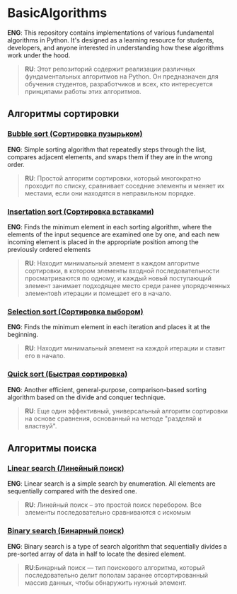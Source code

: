 # BasicAlgorithms
 **ENG**: This repository contains implementations of various fundamental algorithms in Python. It's designed as a learning resource for students, developers, and anyone interested in understanding how these algorithms work under the hood.
 > **RU**: Этот репозиторий содержит реализации различных фундаментальных алгоритмов на Python. Он предназначен для обучения студентов, разработчиков и всех, кто интересуется принципами работы этих алгоритмов.

## Алгоритмы сортировки
### [Bubble sort (Сортировка пузырьком)](https://github.com/Hard-Pacific/BasicAlgorithms/tree/main/BubbleSort)
**ENG**: Simple sorting algorithm that repeatedly steps through the list, compares adjacent elements, and swaps them if they are in the wrong order.

> **RU**: Простой алгоритм сортировки, который многократно проходит по списку, сравнивает соседние элементы и меняет их местами, если они находятся в неправильном порядке.

### [Insertation sort (Сортировка вставками)](https://github.com/Hard-Pacific/BasicAlgorithms/tree/main/InsertationSort)
**ENG**: Finds the minimum element in each sorting algorithm, where the elements of the input sequence are examined one by one, and each new incoming element is placed in the appropriate position among the previously ordered elements

> **RU**: Находит минимальный элемент в каждом алгоритме сортировки, в котором элементы входной последовательности просматриваются по одному, и каждый новый поступающий элемент занимает подходящее место среди ранее упорядоченных элементовh итерации и помещает его в начало.

### [Selection sort (Сортировка выбором)](https://github.com/Hard-Pacific/BasicAlgorithms/tree/main/SelectionSort)
**ENG**: Finds the minimum element in each iteration and places it at the beginning.

> **RU**: Находит минимальный элемент на каждой итерации и ставит его в начало.

### [Quick sort (Быстрая сортировка)](https://github.com/Hard-Pacific/BasicAlgorithms/tree/main/QuickSort)
**ENG**: Another efficient, general-purpose, comparison-based sorting algorithm based on the divide and conquer technique.

> **RU**: Еще один эффективный, универсальный алгоритм сортировки на основе сравнения, основанный на методе "разделяй и властвуй".

## Алгоритмы поиска
### [Linear search (Линейный поиск)](https://github.com/Hard-Pacific/BasicAlgorithms/tree/main/LinearSearch)
**ENG**: Linear search is a simple search by enumeration. All elements are sequentially compared with the desired one.

> **RU**: Линейный поиск – это простой поиск перебором. Все элементы последовательно сравниваются с искомым
 
### [Binary search (Бинарный поиск)](https://github.com/Hard-Pacific/BasicAlgorithms/tree/main/BinarySearch)
**ENG**: Binary search is a type of search algorithm that sequentially divides a pre-sorted array of data in half to locate the desired element.
> **RU**:Бинарный поиск — тип поискового алгоритма, который последовательно делит пополам заранее отсортированный массив данных, чтобы обнаружить нужный элемент.
